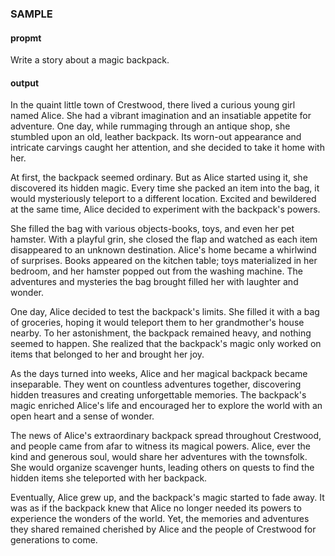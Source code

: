 ### SAMPLE

#### propmt

 Write a story about a magic backpack.


#### output


In the quaint little town of Crestwood, there lived a curious young girl named Alice. She had a vibrant imagination and an insatiable appetite for adventure. One day, while rummaging through an antique shop, she stumbled upon an old, leather backpack. Its worn-out appearance and intricate carvings caught her attention, and she decided to take it home with her.

At first, the backpack seemed ordinary. But as Alice started using it, she discovered its hidden magic. Every time she packed an item into the bag, it would mysteriously teleport to a different location. Excited and bewildered at the same time, Alice decided to experiment with the backpack's powers.

She filled the bag with various objects-books, toys, and even her pet hamster. With a playful grin, she closed the flap and watched as each item disappeared to an unknown destination. Alice's home became a whirlwind of surprises. Books appeared on the kitchen table; toys materialized in her bedroom, and her hamster popped out from the washing machine. The adventures and mysteries the bag brought filled her with laughter and wonder.

One day, Alice decided to test the backpack's limits. She filled it with a bag of groceries, hoping it would teleport them to her grandmother's house nearby. To her astonishment, the backpack remained heavy, and nothing seemed to happen. She realized that the backpack's magic only worked on items that belonged to her and brought her joy.

As the days turned into weeks, Alice and her magical backpack became inseparable. They went on countless adventures together, discovering hidden treasures and creating unforgettable memories. The backpack's magic enriched Alice's life and encouraged her to explore the world with an open heart and a sense of wonder.

The news of Alice's extraordinary backpack spread throughout Crestwood, and people came from afar to witness its magical powers. Alice, ever the kind and generous soul, would share her adventures with the townsfolk. She would organize scavenger hunts, leading others on quests to find the hidden items she teleported with her backpack.

Eventually, Alice grew up, and the backpack's magic started to fade away. It was as if the backpack knew that Alice no longer needed its powers to experience the wonders of the world. Yet, the memories and adventures they shared remained cherished by Alice and the people of Crestwood for generations to come.
